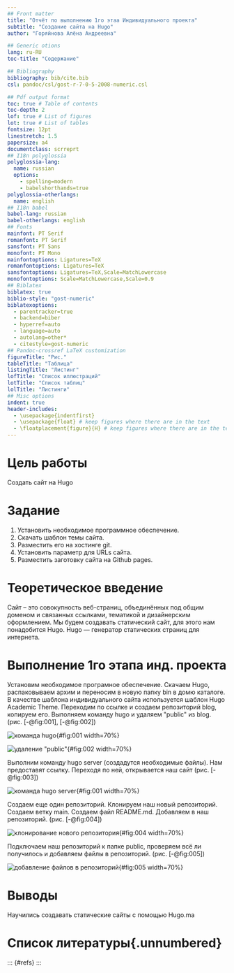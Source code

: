 ```yaml
---
## Front matter
title: "Отчёт по выполнению 1го этаа Индивидуального проекта"
subtitle: "Создание сайта на Hugo"
author: "Горяйнова Алёна Андреевна"

## Generic otions
lang: ru-RU
toc-title: "Содержание"

## Bibliography
bibliography: bib/cite.bib
csl: pandoc/csl/gost-r-7-0-5-2008-numeric.csl

## Pdf output format
toc: true # Table of contents
toc-depth: 2
lof: true # List of figures
lot: true # List of tables
fontsize: 12pt
linestretch: 1.5
papersize: a4
documentclass: scrreprt
## I18n polyglossia
polyglossia-lang:
  name: russian
  options:
	- spelling=modern
	- babelshorthands=true
polyglossia-otherlangs:
  name: english
## I18n babel
babel-lang: russian
babel-otherlangs: english
## Fonts
mainfont: PT Serif
romanfont: PT Serif
sansfont: PT Sans
monofont: PT Mono
mainfontoptions: Ligatures=TeX
romanfontoptions: Ligatures=TeX
sansfontoptions: Ligatures=TeX,Scale=MatchLowercase
monofontoptions: Scale=MatchLowercase,Scale=0.9
## Biblatex
biblatex: true
biblio-style: "gost-numeric"
biblatexoptions:
  - parentracker=true
  - backend=biber
  - hyperref=auto
  - language=auto
  - autolang=other*
  - citestyle=gost-numeric
## Pandoc-crossref LaTeX customization
figureTitle: "Рис."
tableTitle: "Таблица"
listingTitle: "Листинг"
lofTitle: "Список иллюстраций"
lotTitle: "Список таблиц"
lolTitle: "Листинги"
## Misc options
indent: true
header-includes:
  - \usepackage{indentfirst}
  - \usepackage{float} # keep figures where there are in the text
  - \floatplacement{figure}{H} # keep figures where there are in the text
---
```


# Цель работы

Создать сайт на Hugo

# Задание


1. Установить необходимое программное обеспечение.
2. Скачать шаблон темы сайта.
2. Разместить его на хостинге git.
3. Установить параметр для URLs сайта.
4. Разместить заготовку сайта на Github pages.


# Теоретическое введение

Сайт – это совокупность веб-страниц, объединённых под общим доменом и связанных ссылками, тематикой и дизайнерским оформлением. Мы будем создавать статический сайт, для этого нам понадобится Hugo. Hugo — генератор статических страниц для интернета.

# Выполнение 1го этапа инд. проекта

Установим необходимое програмное обеспечение. Скачаем Hugo, распаковываем архим и переносим в новую папку bin в домю каталоге.   
В качестве шаблона индивидуального сайта используется шаблон Hugo Academic Theme. Переходим по ссылке и создаем репозиторий blog, копируем его. Выполняем команду hugo и удаляем "public" из blog.
(рис. [-@fig:001], [-@fig:002])

![команда hugo](image/1.png){#fig:001 width=70%}

![удаление "public"](image/2.png){#fig:002 width=70%}

Выполним команду hugo server (создадутся необходимые файлы). Нам предоставят ссылку. Переходя по ней, открывается наш сайт
(рис. [-@fig:003])

![команда hugo server](image/3.png){#fig:001 width=70%}

Cоздаем еще один репозиторий. Клонируем наш новый репозиторий. Создаем ветку main. Создаем файл README.md. Добавляем в наш репозиторий. 
(рис. [-@fig:004])

![клонирование нового репозитория](image/4.png){#fig:004 width=70%}

Подключаем наш репозиторий к папке public, проверяем всё ли получилось и добавляем файлы в репозиторий.
(рис. [-@fig:005])

![добавление файлов в репозиторий](image/6.png){#fig:005 width=70%}


# Выводы

Научились создавать статические сайты с помощью Hugo.ma

# Список литературы{.unnumbered}

::: {#refs}
:::
